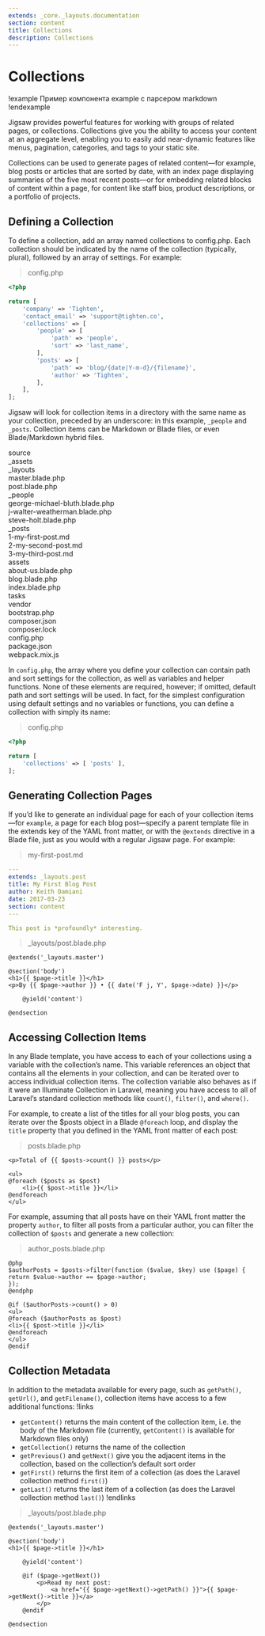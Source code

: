 ```yaml
---
extends: _core._layouts.documentation
section: content
title: Collections
description: Collections
---
```


# Collections

!example
Пример компонента example с парсером markdown
!endexample

Jigsaw provides powerful features for working with groups of related pages, or collections. Collections give you the
ability to access your content at an aggregate level, enabling you to easily add near-dynamic features like menus,
pagination, categories, and tags to your static site.

Collections can be used to generate pages of related content—for example, blog posts or articles that are sorted by
date, with an index page displaying summaries of the five most recent posts—or for embedding related blocks of content
within a page, for content like staff bios, product descriptions, or a portfolio of projects.

## Defining a Collection

To define a collection, add an array named collections to config.php. Each collection should be indicated by the name of
the collection (typically, plural), followed by an array of settings. For example:

> config.php

```php 
<?php

return [
    'company' => 'Tighten',
    'contact_email' => 'support@tighten.co',
    'collections' => [
        'people' => [
            'path' => 'people',
            'sort' => 'last_name',
        ],
        'posts' => [
            'path' => 'blog/{date|Y-m-d}/{filename}',
            'author' => 'Tighten',
        ],
    ],
];
```

Jigsaw will look for collection items in a directory with the same name as your collection, preceded by an underscore:
in this example, `_people` and `_posts`. Collection items can be Markdown or Blade files, or even Blade/Markdown hybrid
files.

<div class="files">
    <div class="folder folder--open">source
        <div class="folder">_assets</div>
        <div class="folder folder--open">_layouts
            <div class="file">master.blade.php</div>
            <div class="file">post.blade.php</div>
        </div>
        <div class="folder folder--open">_people
            <div class="file">george-michael-bluth.blade.php</div>
            <div class="file">j-walter-weatherman.blade.php</div>
            <div class="file">steve-holt.blade.php</div>
        </div>
        <div class="folder folder--open focus">_posts
            <div class="file">1-my-first-post.md</div>
            <div class="file">2-my-second-post.md</div>
            <div class="file">3-my-third-post.md</div>
        </div>
        <div class="folder">assets</div>
        <div class="file">about-us.blade.php</div>
        <div class="file">blog.blade.php</div>
        <div class="file">index.blade.php</div>
    </div>
    <div class="folder">tasks</div>
    <div class="folder">vendor</div>
    <div class="file">bootstrap.php</div>
    <div class="file">composer.json</div>
    <div class="file">composer.lock</div>
    <div class="file">config.php</div>
    <div class="file">package.json</div>
    <div class="file">webpack.mix.js</div>
</div>

In `config.php`, the array where you define your collection can contain path and sort settings for the collection, as
well as variables and helper functions. None of these elements are required, however; if omitted, default path and sort
settings will be used. In fact, for the simplest configuration using default settings and no variables or functions, you
can define a collection with simply its name:

> config.php

```php 
<?php

return [
    'collections' => [ 'posts' ],
];
```

## Generating Collection Pages

If you’d like to generate an individual page for each of your collection items—for `example`, a page for each blog
post—specify a parent template file in the extends key of the YAML front matter, or with the `@extends` directive in a
Blade file, just as you would with a regular Jigsaw page. For example:

> my-first-post.md

```yaml
---
extends: _layouts.post
title: My First Blog Post
author: Keith Damiani
date: 2017-03-23
section: content
---

This post is *profoundly* interesting.
```

> _layouts/post.blade.php

```blade 
@extends('_layouts.master')

@section('body')
<h1>{{ $page->title }}</h1>
<p>By {{ $page->author }} • {{ date('F j, Y', $page->date) }}</p>

    @yield('content')

@endsection
```

## Accessing Collection Items

In any Blade template, you have access to each of your collections using a variable with the collection’s name. This
variable references an object that contains all the elements in your collection, and can be iterated over to access
individual collection items. The collection variable also behaves as if it were an Illuminate Collection in Laravel,
meaning you have access to all of Laravel’s standard collection methods like `count()`, `filter()`, and `where()`.

For example, to create a list of the titles for all your blog posts, you can iterate over the $posts object in a Blade
`@foreach` loop, and display the `title` property that you defined in the YAML front matter of each post:
> posts.blade.php

```blade 
<p>Total of {{ $posts->count() }} posts</p>

<ul>
@foreach ($posts as $post)
    <li>{{ $post->title }}</li>
@endforeach
</ul>
```

For example, assuming that all posts have on their YAML front matter the property `author`, to filter all posts from a
particular author, you can filter the collection of `$posts` and generate a new collection:

> author_posts.blade.php

```blade 
@php
$authorPosts = $posts->filter(function ($value, $key) use ($page) {
return $value->author == $page->author;
});
@endphp

@if ($authorPosts->count() > 0)
<ul>
@foreach ($authorPosts as $post)
<li>{{ $post->title }}</li>
@endforeach
</ul>
@endif
```

## Collection Metadata

In addition to the metadata available for every page, such as `getPath()`, `getUrl()`, and `getFilename()`, collection
items
have access to a few additional functions:
!links

- `getContent()` returns the main content of the collection item, i.e. the body of the Markdown file (currently,
  `getContent()` is available for Markdown files only)
- `getCollection()` returns the name of the collection
- `getPrevious()` and `getNext()` give you the adjacent items in the collection, based on the collection’s default sort
  order
- `getFirst()` returns the first item of a collection (as does the Laravel collection method `first()`)
- `getLast()` returns the last item of a collection (as does the Laravel collection method `last()`)
  !endlinks

> _layouts/post.blade.php

```blade 
@extends('_layouts.master')

@section('body')
<h1>{{ $page->title }}</h1>

    @yield('content')

    @if ($page->getNext())
        <p>Read my next post:
            <a href="{{ $page->getNext()->getPath() }}">{{ $page->getNext()->title }}</a>
        </p>
    @endif

@endsection
```
